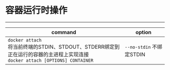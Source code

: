 # 容器运行时操作
---
|command|option|
|-|-|
|`docker attach`<br>将当前终端的STDIN、STDOUT、STDERR绑定到正在运行的容器的主进程上实现连接<br>`docker attach [OPTIONS] CONTAINER`|`--no-stdin` 不绑定STDIN|
